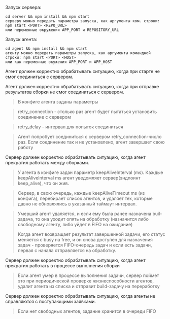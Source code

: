 Запуск сервера:
```
cd server && npm install && npm start
серверу можно передать параметры запуска, как аргументы ком. строки:
npm start <PORT> <REPO_URL>
или переменные окружения APP_PORT и REPOSITORY_URL
```

Запуск агента:
```
cd agent && npm install && npm start
агенту можно передать параметры запуска, как аргументы командной строки: npm start <PORT> <HOST>
или как переменные окужения APP_PORT и APP_HOST
```


Агент должен корректно обрабатывать ситуацию, когда при старте не смог соединиться с сервером.

Агент должен корректно обрабатывать ситуацию, когда при отправке результатов сборки не смог соединиться с сервером.
> В конфиге агента заданы параметры

> retry_сonnection - столько раз агент будет пытаться установить соединение с сервером

> retry_delay - интервал для попыток соединиться

> Агент попробует соединиться с сервером retry_сonnection-число раз.
> Если соединение так и не установлено, агент завершает свою работу


Сервер должен корректно обрабатывать ситуацию, когда агент прекратил работать между сборками.
> У агента в конфиге задан параметр keepAliveInterval (ms).
> Каждые keepAliveInterval ms агент уведомляет сервер(эндпоинт keep_alive), что он жив.

> Сервер, в свою очередь, каждые keepAliveTimeout ms (из конфига), перебирает список агентов, и удаляет тех,
> которые давно не обновлялись в указанный таймаут интервал.

> Умерший агент удаляется, и если ему была ранее назначена buil-задача, то она уходит опять на обработку
> (назначится либо свободному агенту, либо уйдет в FIFO на ожидание)
>
> Когда агент возвращает результат завершенной задачи, его статус меняется с busy на free,
> и он снова доступен для назначения задач - проверяется FIFO-очередь задач и если есть задачи,
> первая с начала отправляется на обработку.

Сервер должен корректно обрабатывать ситуацию, когда агент прекратил работать в процессе выполнения сборки
> Если агент умер в процессе выполнения задачи, сервер поймет это при периодической проверке жизнеспособности агентов,
> удалит агента из списка и отправит build-задачу на переработку

Сервер должен корректно обрабатывать ситуацию, когда агенты не справляются с поступающими заявками.
> Если нет свободных агентов, задание хранится в очереди FIFO



